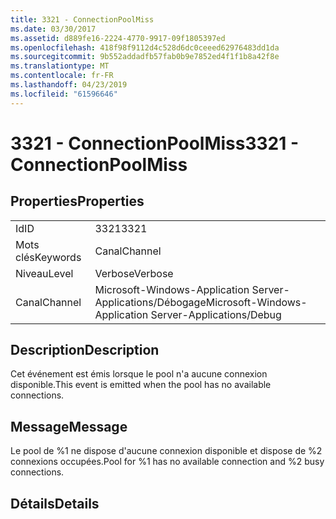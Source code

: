 ```yaml
---
title: 3321 - ConnectionPoolMiss
ms.date: 03/30/2017
ms.assetid: d889fe16-2224-4770-9917-09f1805397ed
ms.openlocfilehash: 418f98f9112d4c528d6dc0ceeed62976483dd1da
ms.sourcegitcommit: 9b552addadfb57fab0b9e7852ed4f1f1b8a42f8e
ms.translationtype: MT
ms.contentlocale: fr-FR
ms.lasthandoff: 04/23/2019
ms.locfileid: "61596646"
---
```

# <a name="3321---connectionpoolmiss"></a><span data-ttu-id="d32a3-102">3321 - ConnectionPoolMiss</span><span class="sxs-lookup"><span data-stu-id="d32a3-102">3321 - ConnectionPoolMiss</span></span>
## <a name="properties"></a><span data-ttu-id="d32a3-103">Properties</span><span class="sxs-lookup"><span data-stu-id="d32a3-103">Properties</span></span>  
  
|||  
|-|-|  
|<span data-ttu-id="d32a3-104">Id</span><span class="sxs-lookup"><span data-stu-id="d32a3-104">ID</span></span>|<span data-ttu-id="d32a3-105">3321</span><span class="sxs-lookup"><span data-stu-id="d32a3-105">3321</span></span>|  
|<span data-ttu-id="d32a3-106">Mots clés</span><span class="sxs-lookup"><span data-stu-id="d32a3-106">Keywords</span></span>|<span data-ttu-id="d32a3-107">Canal</span><span class="sxs-lookup"><span data-stu-id="d32a3-107">Channel</span></span>|  
|<span data-ttu-id="d32a3-108">Niveau</span><span class="sxs-lookup"><span data-stu-id="d32a3-108">Level</span></span>|<span data-ttu-id="d32a3-109">Verbose</span><span class="sxs-lookup"><span data-stu-id="d32a3-109">Verbose</span></span>|  
|<span data-ttu-id="d32a3-110">Canal</span><span class="sxs-lookup"><span data-stu-id="d32a3-110">Channel</span></span>|<span data-ttu-id="d32a3-111">Microsoft-Windows-Application Server-Applications/Débogage</span><span class="sxs-lookup"><span data-stu-id="d32a3-111">Microsoft-Windows-Application Server-Applications/Debug</span></span>|  
  
## <a name="description"></a><span data-ttu-id="d32a3-112">Description</span><span class="sxs-lookup"><span data-stu-id="d32a3-112">Description</span></span>  
 <span data-ttu-id="d32a3-113">Cet événement est émis lorsque le pool n'a aucune connexion disponible.</span><span class="sxs-lookup"><span data-stu-id="d32a3-113">This event is emitted when the pool has no available connections.</span></span>  
  
## <a name="message"></a><span data-ttu-id="d32a3-114">Message</span><span class="sxs-lookup"><span data-stu-id="d32a3-114">Message</span></span>  
 <span data-ttu-id="d32a3-115">Le pool de %1 ne dispose d'aucune connexion disponible et dispose de %2 connexions occupées.</span><span class="sxs-lookup"><span data-stu-id="d32a3-115">Pool for %1 has no available connection and %2 busy connections.</span></span>  
  
## <a name="details"></a><span data-ttu-id="d32a3-116">Détails</span><span class="sxs-lookup"><span data-stu-id="d32a3-116">Details</span></span>
